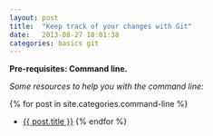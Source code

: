 ```yaml
---
layout: post
title:  "Keep track of your changes with Git"
date:   2013-08-27 18:01:38
categories: basics git
---
```


**Pre-requisites: Command line.**

*Some resources to help you with the command line:*

{% for post in site.categories.command-line %}
  * <a href="{{ post.url }}">{{ post.title }}</a>
{% endfor %}

